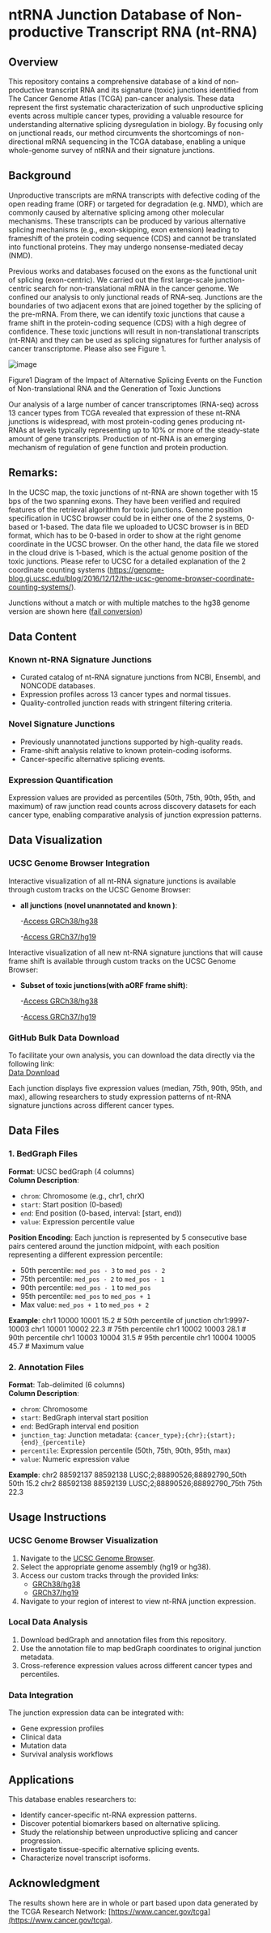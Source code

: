 # ntRNA Junction Database of Non-productive Transcript RNA (nt-RNA)

## Overview
This repository contains a comprehensive database of a kind of non-productive transcript RNA and its signature (toxic) junctions identified from The Cancer Genome Atlas (TCGA) pan-cancer analysis. These data represent the first systematic characterization of such unproductive splicing events across multiple cancer types, providing a valuable resource for understanding alternative splicing dysregulation in biology. By focusing only on junctional reads, our method circumvents the shortcomings of non-directional mRNA sequencing in the TCGA database, enabling a unique whole-genome survey of ntRNA and their signature junctions.

## Background
Unproductive transcripts are mRNA transcripts with defective coding of the open reading frame (ORF) or targeted for degradation (e.g. NMD), which are commonly caused by alternative splicing among other molecular mechanisms. These transcripts can be produced by various alternative splicing mechanisms (e.g., exon-skipping, exon extension) leading to frameshift of the protein coding sequence (CDS) and cannot be translated into functional proteins. They may undergo nonsense-mediated decay (NMD). 

Previous works and databases focused on the exons as the functional unit of splicing (exon-centric). We carried out the first large-scale junction-centric search for non-translational mRNA in the cancer genome. We confined our analysis to only junctional reads of RNA-seq. Junctions are the boundaries of two adjacent exons that are joined together by the splicing of the pre-mRNA. From there, we can identify toxic junctions that cause a frame shift in the protein-coding sequence (CDS) with a high degree of confidence. These toxic junctions will result in non-translational transcripts (nt-RNA) and they can be used as splicing signatures for further analysis of cancer transcriptome. Please also see Figure 1.

![image](https://github.com/danhuang0909/nt_database/blob/main/data/Figure%201%20NT%2020250610.jpg)

Figure1 Diagram of the Impact of Alternative Splicing Events on the Function of Non-translational RNA and the Generation of Toxic Junctions


Our analysis of a large number of cancer transcriptomes (RNA-seq) across 13 cancer types from TCGA revealed that expression of these nt-RNA junctions is widespread, with most protein-coding genes producing nt-RNAs at levels typically representing up to 10% or more of the steady-state amount of gene transcripts. Production of nt-RNA is an emerging mechanism of regulation of gene function and protein production.

## Remarks:  
In the UCSC map, the toxic junctions of nt-RNA are shown together with 15 bps of the two spanning exons. They have been verified and required features of the retrieval algorithm for toxic junctions. 
Genome position specification in UCSC browser could be in either one of the 2 systems,  0-based or 1-based. The data file we uploaded to UCSC browser is in BED format, which has to be 0-based in order to show at the right genome coordinate in the UCSC browser. On the other hand, the data file we stored in the cloud drive is 1-based, which is the actual genome position of the toxic junctions.  Please refer to UCSC for a detailed explanation of the 2 coordinate counting systems (https://genome-blog.gi.ucsc.edu/blog/2016/12/12/the-ucsc-genome-browser-coordinate-counting-systems/).

Junctions without a match or with multiple matches to the hg38 genome version are shown here ([fail conversion](https://github.com/danhuang0909/nt_database/tree/main/converstion_to_38))

## Data Content
### Known nt-RNA Signature Junctions
- Curated catalog of nt-RNA signature junctions from NCBI, Ensembl, and NONCODE databases.
- Expression profiles across 13 cancer types and normal tissues.
- Quality-controlled junction reads with stringent filtering criteria.

### Novel Signature Junctions
- Previously unannotated junctions supported by high-quality reads.
- Frame-shift analysis relative to known protein-coding isoforms.
- Cancer-specific alternative splicing events.

### Expression Quantification
Expression values are provided as percentiles (50th, 75th, 90th, 95th, and maximum) of raw junction read counts across discovery datasets for each cancer type, enabling comparative analysis of junction expression patterns.

## Data Visualization
### UCSC Genome Browser Integration
Interactive visualization of all nt-RNA signature junctions is available through custom tracks on the UCSC Genome Browser:
- **all junctions (novel unannotated and known )**:

   -[Access GRCh38/hg38](https://genome.ucsc.edu/s/dandan_0909/hg38_all_new_nr)

   -[Access GRCh37/hg19](https://genome.ucsc.edu/s/dandan_0909/hg19_all_new_nr)

Interactive visualization of all new nt-RNA signature junctions that will cause frame shift is available through custom tracks on the UCSC Genome Browser:
- **Subset of toxic junctions(with aORF frame shift)**:

   -[Access GRCh38/hg38](https://genome.ucsc.edu/s/dandan_0909/hg38_5_26)

   -[Access GRCh37/hg19](https://genome.ucsc.edu/s/dandan_0909/hg19_version)

### GitHub Bulk Data Download
To facilitate your own analysis, you can download the data directly via the following link:  
[Data Download](https://pan.baidu.com/s/1MA-zb2b8ejZTqxaNNiL8Uw?pwd=2h94)


Each junction displays five expression values (median, 75th, 90th, 95th, and max), allowing researchers to study expression patterns of nt-RNA signature junctions across different cancer types.

## Data Files
### 1. BedGraph Files
**Format**: UCSC bedGraph (4 columns)  
**Column Description**:  
- `chrom`: Chromosome (e.g., chr1, chrX)  
- `start`: Start position (0-based)  
- `end`: End position (0-based, interval: [start, end))  
- `value`: Expression percentile value  

**Position Encoding**: Each junction is represented by 5 consecutive base pairs centered around the junction midpoint, with each position representing a different expression percentile:  
- 50th percentile: `med_pos - 3` to `med_pos - 2`  
- 75th percentile: `med_pos - 2` to `med_pos - 1`  
- 90th percentile: `med_pos - 1` to `med_pos`  
- 95th percentile: `med_pos` to `med_pos + 1`  
- Max value: `med_pos + 1` to `med_pos + 2`  

**Example**:
chr1 10000 10001 15.2 # 50th percentile of junction chr1:9997-10003
chr1 10001 10002 22.3 # 75th percentile
chr1 10002 10003 28.1 # 90th percentile
chr1 10003 10004 31.5 # 95th percentile
chr1 10004 10005 45.7 # Maximum value

### 2. Annotation Files
**Format**: Tab-delimited (6 columns)  
**Column Description**:  
- `chrom`: Chromosome  
- `start`: BedGraph interval start position  
- `end`: BedGraph interval end position  
- `junction_tag`: Junction metadata: `{cancer_type};{chr};{start};{end}_{percentile}`  
- `percentile`: Expression percentile (50th, 75th, 90th, 95th, max)  
- `value`: Numeric expression value  

**Example**:
chr2 88592137 88592138 LUSC;2;88890526;88892790_50th 50th 15.2
chr2 88592138 88592139 LUSC;2;88890526;88892790_75th 75th 22.3

## Usage Instructions
### UCSC Genome Browser Visualization
1. Navigate to the [UCSC Genome Browser](https://genome.ucsc.edu/).
2. Select the appropriate genome assembly (hg19 or hg38).
3. Access our custom tracks through the provided links:
   - [GRCh38/hg38](https://genome.ucsc.edu/s/dandan_0909/hg38_all_new_nr)
   - [GRCh37/hg19](https://genome.ucsc.edu/s/dandan_0909/hg19_all_new_nr)
4. Navigate to your region of interest to view nt-RNA junction expression.

### Local Data Analysis
1. Download bedGraph and annotation files from this repository.
2. Use the annotation file to map bedGraph coordinates to original junction metadata.
3. Cross-reference expression values across different cancer types and percentiles.

### Data Integration
The junction expression data can be integrated with:
- Gene expression profiles
- Clinical data
- Mutation data
- Survival analysis workflows

## Applications
This database enables researchers to:
- Identify cancer-specific nt-RNA expression patterns.
- Discover potential biomarkers based on alternative splicing.
- Study the relationship between unproductive splicing and cancer progression.
- Investigate tissue-specific alternative splicing events.
- Characterize novel transcript isoforms.

## Acknowledgment
The results shown here are in whole or part based upon data generated by the TCGA Research Network: [https://www.cancer.gov/tcga](https://www.cancer.gov/tcga).
